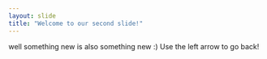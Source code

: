 ```yaml
---
layout: slide
title: "Welcome to our second slide!"
---
```

well something new is also something new :)
Use the left arrow to go back!
